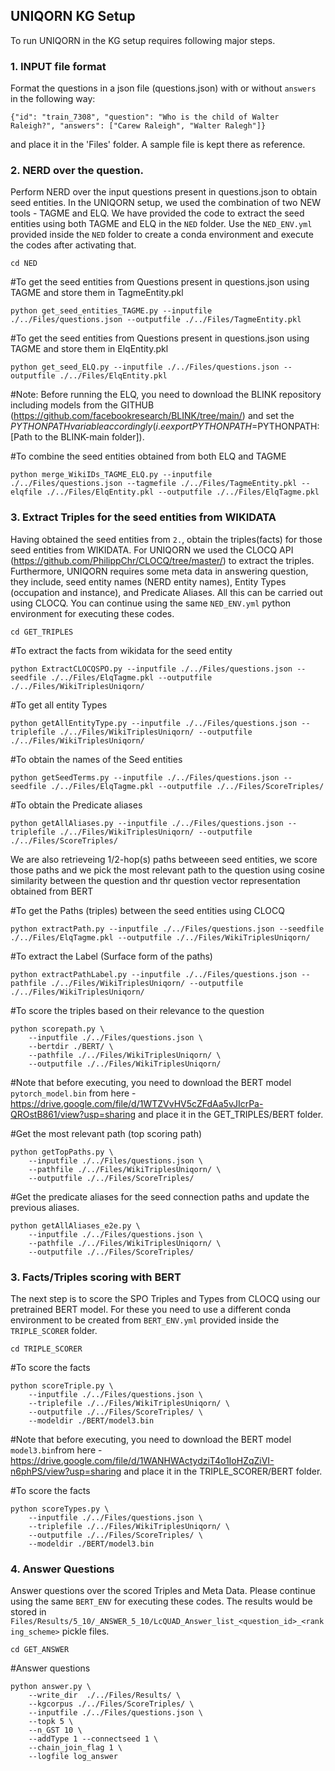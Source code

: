 ## UNIQORN KG Setup

To run UNIQORN in the KG setup requires following major steps.

### 1. INPUT file format
Format the questions in a json file (questions.json) with or without `answers` in the following way:
```
{"id": "train_7308", "question": "Who is the child of Walter Raleigh?", "answers": ["Carew Raleigh", "Walter Ralegh"]}
```
and place it in the 'Files' folder. A sample file is kept there as reference.


### 2. NERD over the question. 
Perform NERD over the input questions present in questions.json to obtain seed entities. In the UNIQORN setup, we used the combination of two NEW tools - TAGME and ELQ. We have provided the code to extract the seed entities using both TAGME and ELQ in the `NED` folder. Use the `NED_ENV.yml` provided inside the `NED` folder to create a conda environment and execute the codes after activating that.
```
cd NED
```
#To get the seed entities from Questions present in questions.json using TAGME and store them in TagmeEntity.pkl
```
python get_seed_entities_TAGME.py --inputfile ./../Files/questions.json --outputfile ./../Files/TagmeEntity.pkl
```
#To get the seed entities from Questions present in questions.json using TAGME and store them in ElqEntity.pkl
```
python get_seed_ELQ.py --inputfile ./../Files/questions.json --outputfile ./../Files/ElqEntity.pkl
```
#Note: Before running the ELQ, you need to download the BLINK repository including models from the GITHUB (https://github.com/facebookresearch/BLINK/tree/main/) and set the $PYTHONPATH variable accordingly (i.e export PYTHONPATH=$PYTHONPATH:[Path to the BLINK-main folder]). 

#To combine the seed entities obtained from both ELQ and TAGME
```
python merge_WikiIDs_TAGME_ELQ.py --inputfile ./../Files/questions.json --tagmefile ./../Files/TagmeEntity.pkl --elqfile ./../Files/ElqEntity.pkl --outputfile ./../Files/ElqTagme.pkl
```

### 3. Extract Triples for the seed entities from WIKIDATA 
Having obtained the seed entities from `2.`, obtain the triples(facts) for those seed entities from WIKIDATA. For UNIQORN we used the CLOCQ API (https://github.com/PhilippChr/CLOCQ/tree/master/) to extract the triples. Furthermore, UNIQORN requires some meta data in answering question, they include, seed entity names (NERD entity names), Entity Types (occupation and instance), and Predicate Aliases. All this can be carried out using CLOCQ. You can continue using the same `NED_ENV.yml` python environment for executing these codes.
```
cd GET_TRIPLES
```
#To extract the facts from wikidata for the seed entity
```
python ExtractCLOCQSPO.py --inputfile ./../Files/questions.json --seedfile ./../Files/ElqTagme.pkl --outputfile ./../Files/WikiTriplesUniqorn/
```
#To get all entity Types
```
python getAllEntityType.py --inputfile ./../Files/questions.json --triplefile ./../Files/WikiTriplesUniqorn/ --outputfile ./../Files/WikiTriplesUniqorn/
```
#To obtain the names of the Seed entities
```
python getSeedTerms.py --inputfile ./../Files/questions.json --seedfile ./../Files/ElqTagme.pkl --outputfile ./../Files/ScoreTriples/
```
#To obtain the Predicate aliases
```
python getAllAliases.py --inputfile ./../Files/questions.json --triplefile ./../Files/WikiTriplesUniqorn/ --outputfile ./../Files/ScoreTriples/
```
We are also retrieveing 1/2-hop(s) paths betweeen seed entities, we score those paths and we pick the most relevant path to the question using cosine similarity between the question and thr question vector representation obtained from BERT

#To get the Paths (triples) between the seed entities using CLOCQ
```
python extractPath.py --inputfile ./../Files/questions.json --seedfile ./../Files/ElqTagme.pkl --outputfile ./../Files/WikiTriplesUniqorn/
```
#To extract the Label (Surface form of the paths)
```
python extractPathLabel.py --inputfile ./../Files/questions.json --pathfile ./../Files/WikiTriplesUniqorn/ --outputfile ./../Files/WikiTriplesUniqorn/
```
#To score the triples based on their relevance to the question 
```
python scorepath.py \
	--inputfile ./../Files/questions.json \
	--bertdir ./BERT/ \
	--pathfile ./../Files/WikiTriplesUniqorn/ \
	--outputfile ./../Files/WikiTriplesUniqorn/
```
#Note that before executing, you need to download the BERT model `pytorch_model.bin` from here - https://drive.google.com/file/d/1WTZVvHV5cZFdAa5vJIcrPa-QROstB861/view?usp=sharing and place it in the GET_TRIPLES/BERT folder.	

#Get the most relevant path (top scoring path)
```
python getTopPaths.py \
	--inputfile ./../Files/questions.json \
	--pathfile ./../Files/WikiTriplesUniqorn/ \
	--outputfile ./../Files/ScoreTriples/
```
#Get the predicate aliases for the seed connection paths and update the previous aliases.
```
python getAllAliases_e2e.py \
	--inputfile ./../Files/questions.json \
	--pathfile ./../Files/WikiTriplesUniqorn/ \
	--outputfile ./../Files/ScoreTriples/

```
### 3. Facts/Triples scoring with BERT
The next step is to score the SPO Triples and Types from CLOCQ using our pretrained BERT model. For these you need to use a different conda environment to be created from `BERT_ENV.yml` provided inside the `TRIPLE_SCORER` folder.
```
cd TRIPLE_SCORER
```
#To score the facts
```
python scoreTriple.py \
	--inputfile ./../Files/questions.json \
	--triplefile ./../Files/WikiTriplesUniqorn/ \
	--outputfile ./../Files/ScoreTriples/ \
	--modeldir ./BERT/model3.bin
```
#Note that before executing, you need to download the BERT model `model3.bin`from here -https://drive.google.com/file/d/1WANHWActydziT4o1IoHZqZiVI-n6phPS/view?usp=sharing and place it in the TRIPLE_SCORER/BERT folder.	

#To score the facts 
```
python scoreTypes.py \
	--inputfile ./../Files/questions.json \
	--triplefile ./../Files/WikiTriplesUniqorn/ \
	--outputfile ./../Files/ScoreTriples/ \
	--modeldir ./BERT/model3.bin
```

### 4. Answer Questions
Answer questions over the scored Triples and Meta Data. Please continue using the same `BERT_ENV` for executing these codes. The results would be stored in `Files/Results/5_10/_ANSWER_5_10/LcQUAD_Answer_list_<question_id>_<ranking_scheme>` pickle files. 
```
cd GET_ANSWER
```
#Answer questions
```
python answer.py \
	--write_dir  ./../Files/Results/ \
	--kgcorpus ./../Files/ScoreTriples/ \
	--inputfile ./../Files/questions.json \
	--topk 5 \
	--n_GST 10 \
	--addType 1 --connectseed 1 \
	--chain_join_flag 1 \
	--logfile log_answer
```

